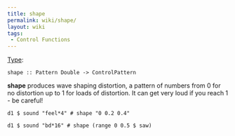 ```yaml
---
title: shape
permalink: wiki/shape/
layout: wiki
tags:
 - Control Functions
---
```


[Type](/wiki/Type_signature "wikilink"):

    shape :: Pattern Double -> ControlPattern

**shape** produces wave shaping distortion, a pattern of numbers from 0
for no distortion up to 1 for loads of distortion. It can get very loud
if you reach 1 - be careful!

    d1 $ sound "feel*4" # shape "0 0.2 0.4"

    d1 $ sound "bd*16" # shape (range 0 0.5 $ saw)
